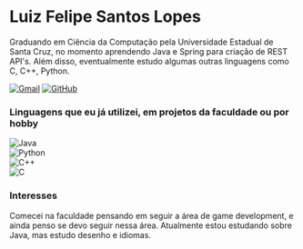 # Luiz Felipe Santos Lopes

Graduando em Ciência da Computação pela Universidade Estadual de Santa Cruz, no momento aprendendo Java e Spring para criação de REST API's. Além disso, eventualmente estudo algumas outras linguagens como C, C++, Python.

[![Gmail](https://img.shields.io/badge/Gmail-000?style=for-the-badge&logo=gmail)](mailto:luizphelip1998@gmail.com)
[![GitHub](https://img.shields.io/badge/GitHub-000?style=for-the-badge&logo=github&logoColor=lightblue)](https://github.com/lfslopes)

### Linguagens que eu já utilizei, em projetos da faculdade ou por hobby

![Java](https://img.shields.io/badge/java-000.svg?style=for-the-badge&logo=openjdk&logoColor=white)   
![Python](https://img.shields.io/badge/python-000?style=for-the-badge&logo=python&logoColor=white)  
![C++](https://img.shields.io/badge/C++-000.svg?style=for-the-badge&logo=cplusplus&logoColor=white)    
![C](https://img.shields.io/badge/C-000.svg?style=for-the-badge&logo=c&logoColor=white)

### Interesses

Comecei na faculdade pensando em seguir a área de game development, e ainda penso se devo seguir nessa área.
Atualmente estou estudando sobre Java, mas estudo desenho e idiomas.

